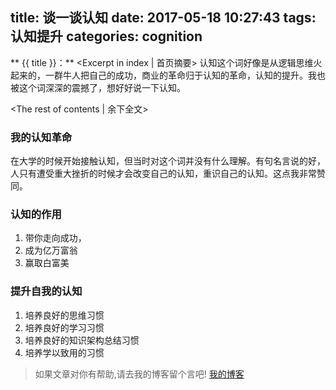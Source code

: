 title: 谈一谈认知
date: 2017-05-18 10:27:43
tags: 认知提升
categories: cognition
---
** {{ title }}：** <Excerpt in index | 首页摘要>
认知这个词好像是从逻辑思维火起来的，一群牛人把自己的成功，商业的革命归于认知的革命，认知的提升。我也被这个词深深的震撼了，想好好说一下认知。
<!-- more -->
<The rest of contents | 余下全文>

### 我的认知革命
在大学的时候开始接触认知，但当时对这个词并没有什么理解。有句名言说的好，人只有遭受重大挫折的时候才会改变自己的认知，重识自己的认知。这点我非常赞同。

### 认知的作用
1. 带你走向成功，
2. 成为亿万富翁
3. 赢取白富美

### 提升自我的认知
1. 培养良好的思维习惯
2. 培养良好的学习习惯
3. 培养良好的知识架构总结习惯
4. 培养学以致用的习惯









> 如果文章对你有帮助,请去我的博客留个言吧! [我的博客][1]

[1]: http://geeksblog.cc
